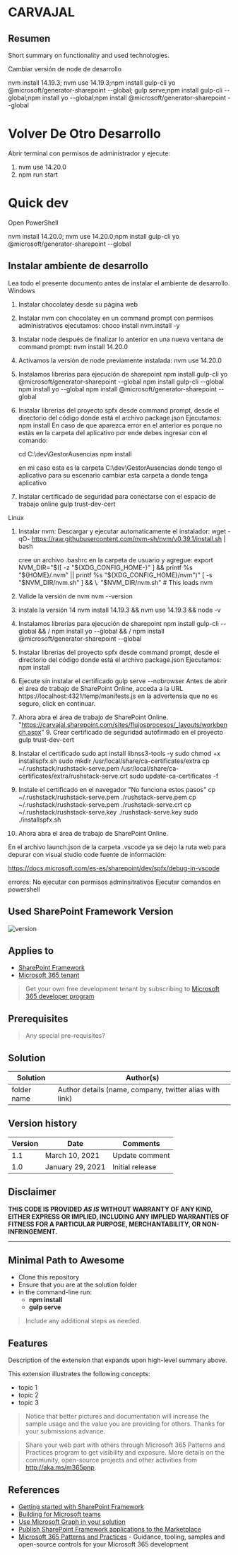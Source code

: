 # CARVAJAL

## Resumen

Short summary on functionality and used technologies.

Cambiar versión de node de desarrollo

nvm install 14.19.3; nvm use 14.19.3;npm install gulp-cli yo @microsoft/generator-sharepoint --global; gulp serve;npm install gulp-cli --global;npm install yo --global;npm install @microsoft/generator-sharepoint --global

# Volver De Otro Desarrollo

Abrir terminal con permisos de administrador y ejecute:

1. nvm use 14.20.0
2. npm run start

# Quick dev

Open PowerShell

nvm install 14.20.0; nvm use 14.20.0;npm install gulp-cli yo @microsoft/generator-sharepoint --global

## Instalar ambiente de desarrollo

Lea todo el presente documento antes de instalar el ambiente de desarrollo.
Windows

1. Instalar chocolatey desde su página web
2. Instalar nvm con chocolatey en un command prompt con permisos administrativos ejecutamos:
   choco install nvm.install -y
3. Instalar node después de finalizar lo anterior en una nueva ventana de command prompt:
   nvm install 14.20.0
4. Activamos la versión de node previamente instalada:
   nvm use 14.20.0
5. Instalamos librerias para ejecución de sharepoint
   npm install gulp-cli yo @microsoft/generator-sharepoint --global
   npm install gulp-cli --global
   npm install yo --global
   npm install @microsoft/generator-sharepoint --global
6. Instalar librerias del proyecto spfx desde command prompt, desde el directorio del código donde está el archivo package.json Ejecutamos:
   npm install
   En caso de que aparezca error en el anterior es porque no estàs en la carpeta del aplicativo por ende debes ingresar con el comando:
      
      cd C:\dev\GestorAusencias
      npm install

      en mi caso esta es la carpeta C:\dev\GestorAusencias donde tengo el aplicativo para su escenario cambiar esta carpeta a donde tenga aplicativo
      
7. Instalar certificado de seguridad para conectarse con el espacio de trabajo online
   gulp trust-dev-cert

Linux

1. Instalar nvm: Descargar y ejecutar automaticamente el instalador:
   wget -qO- https://raw.githubusercontent.com/nvm-sh/nvm/v0.39.1/install.sh | bash

   cree un archivo .bashrc en la carpeta de usuario y agregue:
   export NVM_DIR="$([ -z "${XDG_CONFIG_HOME-}" ] && printf %s "${HOME}/.nvm" || printf %s "${XDG_CONFIG_HOME}/nvm")"
   [ -s "$NVM_DIR/nvm.sh" ] && \. "$NVM_DIR/nvm.sh" # This loads nvm
2. Valide la versión de nvm
   nvm --version
3. instale la versión 14
   nvm install 14.19.3 && nvm use 14.19.3 && node -v
4. Instalamos librerias para ejecución de sharepoint
   npm install gulp-cli --global && /
   npm install yo --global && /
   npm install  @microsoft/generator-sharepoint --global
5. Instalar librerias del proyecto spfx desde command prompt, desde el directorio del código donde está el archivo package.json Ejecutamos:
   npm install
6. Ejecute sin instalar el certificado
   gulp serve --nobrowser
   Antes de abrir el área de trabajo de SharePoint Online, acceda a la URL https://localhost:4321/temp/manifests.js en la advertensia que no es seguro, click en continuar.
7. Ahora abra el área de trabajo de SharePoint Online.
   "https://carvajal.sharepoint.com/sites/flujosprocesos/_layouts/workbench.aspx"  9. Crear certificado de seguridad autofirmado en el proyecto
   gulp trust-dev-cert
8. Instalar el certificado
   sudo apt install libnss3-tools -y
   sudo chmod +x installspfx.sh
   sudo mkdir /usr/local/share/ca-certificates/extra
   cp ~/.rushstack/rushstack-serve.pem /usr/local/share/ca-certificates/extra/rushstack-serve.crt
   sudo update-ca-certificates -f
9. Instale el certificado en el navegador "No funciona estos pasos"
   cp ~/.rushstack/rushstack-serve.pem ./rushstack-serve.pem
   cp ~/.rushstack/rushstack-serve.pem ./rushstack-serve.crt
   cp ~/.rushstack/rushstack-serve.key ./rushstack-serve.key
   sudo ./installspfx.sh
10. Ahora abra el área de trabajo de SharePoint Online.

En el archivo launch.json de la carpeta .vscode ya se dejo la ruta web para depurar con visual studio code fuente de información:

https://docs.microsoft.com/es-es/sharepoint/dev/spfx/debug-in-vscode

errores:
  No ejecutar con permisos adminsitrativos
  Ejecutar comandos en powershell

## Used SharePoint Framework Version

![version](https://img.shields.io/badge/version-1.13-green.svg)

## Applies to

- [SharePoint Framework](https://aka.ms/spfx)
- [Microsoft 365 tenant](https://docs.microsoft.com/en-us/sharepoint/dev/spfx/set-up-your-developer-tenant)

> Get your own free development tenant by subscribing to [Microsoft 365 developer program](http://aka.ms/o365devprogram)

## Prerequisites

> Any special pre-requisites?

## Solution

| Solution    | Author(s)                                               |
| ----------- | ------------------------------------------------------- |
| folder name | Author details (name, company, twitter alias with link) |

## Version history

| Version | Date             | Comments        |
| ------- | ---------------- | --------------- |
| 1.1     | March 10, 2021   | Update comment  |
| 1.0     | January 29, 2021 | Initial release |

## Disclaimer

**THIS CODE IS PROVIDED *AS IS* WITHOUT WARRANTY OF ANY KIND, EITHER EXPRESS OR IMPLIED, INCLUDING ANY IMPLIED WARRANTIES OF FITNESS FOR A PARTICULAR PURPOSE, MERCHANTABILITY, OR NON-INFRINGEMENT.**

---

## Minimal Path to Awesome

- Clone this repository
- Ensure that you are at the solution folder
- in the command-line run:
  - **npm install**
  - **gulp serve**

> Include any additional steps as needed.

## Features

Description of the extension that expands upon high-level summary above.

This extension illustrates the following concepts:

- topic 1
- topic 2
- topic 3

> Notice that better pictures and documentation will increase the sample usage and the value you are providing for others. Thanks for your submissions advance.

> Share your web part with others through Microsoft 365 Patterns and Practices program to get visibility and exposure. More details on the community, open-source projects and other activities from http://aka.ms/m365pnp.

## References

- [Getting started with SharePoint Framework](https://docs.microsoft.com/en-us/sharepoint/dev/spfx/set-up-your-developer-tenant)
- [Building for Microsoft teams](https://docs.microsoft.com/en-us/sharepoint/dev/spfx/build-for-teams-overview)
- [Use Microsoft Graph in your solution](https://docs.microsoft.com/en-us/sharepoint/dev/spfx/web-parts/get-started/using-microsoft-graph-apis)
- [Publish SharePoint Framework applications to the Marketplace](https://docs.microsoft.com/en-us/sharepoint/dev/spfx/publish-to-marketplace-overview)
- [Microsoft 365 Patterns and Practices](https://aka.ms/m365pnp) - Guidance, tooling, samples and open-source controls for your Microsoft 365 development
